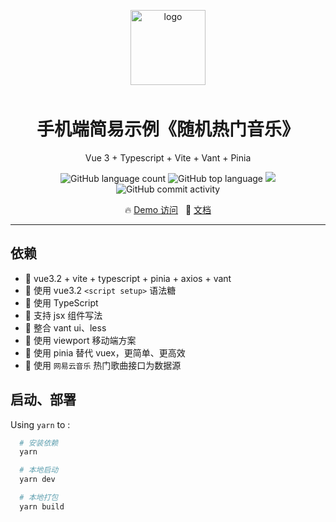 <p align="center">
    <img alt="logo" src="https://freely.vercel.app/favicon.ico" width="120" height="120" style="margin-bottom: 10px;">
</p>
<h1 align="center">手机端简易示例《随机热门音乐》</h1>

<p align="center">Vue 3 + Typescript + Vite + Vant + Pinia</p>

<p align="center">
    <img alt="GitHub language count" src="https://img.shields.io/github/languages/count/kingfront/vite_vue3_ts" />
    <img src="https://img.shields.io/github/languages/top/kingfront/vite_vue3_ts?style=flat-square&color=green"  alt="GitHub top language" />
    <img src="https://img.shields.io/badge/dynamic/json?color=green&label=github&query=%24.data.totalSubs&url=https%3A%2F%2Fapi.spencerwoo.com%2Fsubstats%2F%3Fsource%3Dgithub%26queryKey%3Dkingfront&style=flat-square&logo=github" />
    <img alt="GitHub commit activity" src="https://img.shields.io/github/commit-activity/m/kingfront/vite_vue3_ts?color=yellow">
</p>

<p align="center">
🔥 <a target="_blank" href="https://freely.vercel.app/">Demo 访问</a>
&nbsp;
🌈 <a target="_blank" href="https://juejin.cn/post/7070402652948922381">文档</a>
</p>

---

## 依赖

- 🚀 vue3.2 + vite + typescript + pinia + axios + vant
- 💪 使用 vue3.2 `<script setup>` 语法糖
- 💪 使用 TypeScript
- 🍭 支持 jsx 组件写法
- 🍭 整合 vant ui、less
- 🍭 使用 viewport 移动端方案
- 🍭 使用 pinia 替代 vuex，更简单、更高效
- 🍭 使用 `网易云音乐` 热门歌曲接口为数据源

## 启动、部署

Using `yarn` to :

```bash
  # 安装依赖
  yarn

  # 本地启动
  yarn dev

  # 本地打包
  yarn build

```
